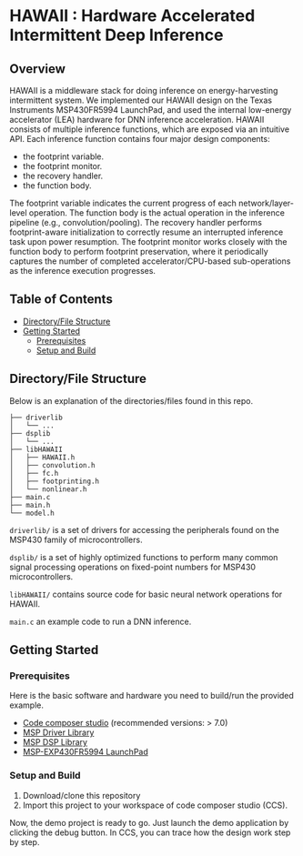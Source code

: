# HAWAII : Hardware Accelerated Intermittent Deep Inference

<!-- ABOUT THE PROJECT -->
## Overview

HAWAII is a middleware stack for doing inference on energy-harvesting intermittent system. We implemented our HAWAII design on the Texas Instruments MSP430FR5994 LaunchPad, and used the internal low-energy accelerator (LEA) hardware for DNN inference acceleration. HAWAII consists of multiple inference functions, which are exposed via an intuitive API. Each inference function contains four major design components: 
* the footprint variable.
* the footprint monitor.
* the recovery handler.
* the function body. 

The footprint variable indicates the current progress of each network/layer-level operation. The function body is the actual operation in the inference pipeline (e.g., convolution/pooling). The recovery handler performs footprint-aware initialization to correctly resume an interrupted inference task upon power resumption. The footprint monitor works closely with the function body to perform footprint preservation, where it periodically captures the number of completed accelerator/CPU-based sub-operations as the inference execution progresses.

<!-- TABLE OF CONTENTS -->
## Table of Contents
* [Directory/File Structure](#directory/file-structure)
* [Getting Started](#getting-started)
  * [Prerequisites](#prerequisites)
  * [Setup and Build](#setup-and-build)

  
<!--* [Contributing](#contributing)-->

## Directory/File Structure
Below is an explanation of the directories/files found in this repo. 
```
├── driverlib
│   └── ...
├── dsplib
│   └── ...
├── libHAWAII
│   ├── HAWAII.h
│   ├── convolution.h
│   ├── fc.h
│   ├── footprinting.h
│   └── nonlinear.h
├── main.c
├── main.h
└── model.h
```
`driverlib/` is a set of drivers for accessing the peripherals found on the MSP430 family of microcontrollers. 

`dsplib/` is a set of highly optimized functions to perform many common signal processing operations on fixed-point numbers for MSP430 microcontrollers. 

`libHAWAII/` contains source code for basic neural network operations for HAWAII. 

`main.c` an example code to run a DNN inference.


<!-- GETTING STARTED -->
## Getting Started

### Prerequisites

Here is the basic software and hardware you need to build/run the provided example. 

* [Code composer studio](http://www.ti.com/tool/CCSTUDIO "link") (recommended versions: > 7.0)
* [MSP Driver Library](http://www.ti.com/tool/MSPDRIVERLIB "link")
* [MSP DSP Library](http://www.ti.com/tool/MSP-DSPLIB "link")
* [MSP-EXP430FR5994 LaunchPad](http://www.ti.com/tool/MSP-EXP430FR5994 "link")

### Setup and Build

1. Download/clone this repository
2. Import this project to your workspace of code composer studio (CCS). 

Now, the demo project is ready to go. Just launch the demo application by clicking the debug button. In CCS, you can trace how the design work step by step. 








